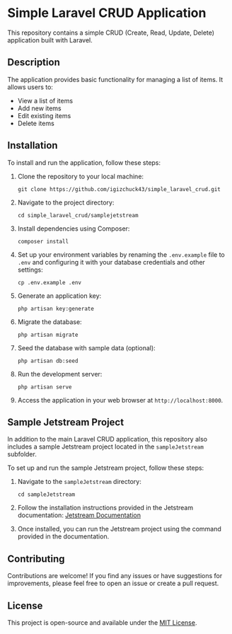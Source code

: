 # Simple Laravel CRUD Application

This repository contains a simple CRUD (Create, Read, Update, Delete) application built with Laravel.

## Description

The application provides basic functionality for managing a list of items. It allows users to:

- View a list of items
- Add new items
- Edit existing items
- Delete items

## Installation

To install and run the application, follow these steps:

1. Clone the repository to your local machine:

    ```
    git clone https://github.com/igizchuck43/simple_laravel_crud.git
    ```

2. Navigate to the project directory:

    ```
    cd simple_laravel_crud/samplejetstream
    ```

3. Install dependencies using Composer:

    ```
    composer install
    ```

4. Set up your environment variables by renaming the `.env.example` file to `.env` and configuring it with your database credentials and other settings:

    ```
    cp .env.example .env
    ```

5. Generate an application key:

    ```
    php artisan key:generate
    ```

6. Migrate the database:

    ```
    php artisan migrate
    ```

7. Seed the database with sample data (optional):

    ```
    php artisan db:seed
    ```

8. Run the development server:

    ```
    php artisan serve
    ```

9. Access the application in your web browser at `http://localhost:8000`.

## Sample Jetstream Project

In addition to the main Laravel CRUD application, this repository also includes a sample Jetstream project located in the `sampleJetstream` subfolder.

To set up and run the sample Jetstream project, follow these steps:

1. Navigate to the `sampleJetstream` directory:

    ```
    cd sampleJetstream
    ```

2. Follow the installation instructions provided in the Jetstream documentation: [Jetstream Documentation](https://jetstream.laravel.com/2.x/installation.html)

3. Once installed, you can run the Jetstream project using the command provided in the documentation.

## Contributing

Contributions are welcome! If you find any issues or have suggestions for improvements, please feel free to open an issue or create a pull request.

## License

This project is open-source and available under the [MIT License](LICENSE).

